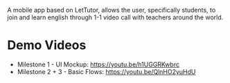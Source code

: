A mobile app based on LetTutor, allows the user, specifically students, to join and learn english
through 1-1 video call with teachers around the world.

# Demo Videos
- Milestone 1 - UI Mockup: https://youtu.be/h1UGGRKwbrc
- Milestone 2 + 3 - Basic Flows: https://youtu.be/QlnHO2yuHdU